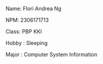 Name: Flori Andrea Ng 

NPM: 2306171713

Class: PBP KKI

Hobby : Sleeping

Major : Computer System Information
